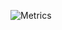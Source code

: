 ![Metrics](https://metrics.lecoq.io/HIVERRO?template=classic&calendar=1&support=1&achievements=1&people=1&starlists=1&activity=1&discussions=1&languages=1&isocalendar=1&tweets=1&steam=1&base=header%2C%20activity%2C%20community%2C%20repositories%2C%20metadata&base.indepth=false&base.hireable=false&base.skip=false&isocalendar=false&isocalendar.duration=half-year&languages=false&languages.limit=8&languages.threshold=0%25&languages.other=false&languages.colors=github&languages.sections=most-used&languages.indepth=false&languages.analysis.timeout=15&languages.analysis.timeout.repositories=7.5&languages.categories=markup%2C%20programming&languages.recent.categories=markup%2C%20programming&languages.recent.load=300&languages.recent.days=14&people=false&people.limit=24&people.identicons=false&people.identicons.hide=false&people.size=28&people.types=followers%2C%20following&people.shuffle=false&discussions=false&discussions.categories=true&discussions.categories.limit=0&starlists=false&starlists.limit=2&starlists.limit.repositories=2&starlists.languages=false&starlists.limit.languages=8&starlists.shuffle.repositories=true&calendar=false&calendar.limit=1&achievements=false&achievements.threshold=C&achievements.secrets=true&achievements.display=detailed&achievements.limit=0&activity=false&activity.limit=5&activity.load=300&activity.days=14&activity.visibility=all&activity.timestamps=false&activity.filter=all&support=false&tweets=false&tweets.user=Hiverro&tweets.attachments=true&tweets.limit=2&steam=false&steam.sections=player%2C%20most-played%2C%20recently-played&steam.user=STEAM_0%3A0%3A185677694&steam.games.limit=1&steam.recent.games.limit=1&steam.achievements.limit=2&steam.playtime.threshold=2&config.timezone=Europe%2FWarsaw)
